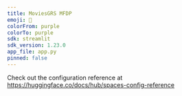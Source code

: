 ```yaml
---
title: MoviesGRS MFDP
emoji: 🏃
colorFrom: purple
colorTo: purple
sdk: streamlit
sdk_version: 1.23.0
app_file: app.py
pinned: false
---
```


Check out the configuration reference at https://huggingface.co/docs/hub/spaces-config-reference
